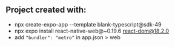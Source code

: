 ## Project created with:
-  npx create-expo-app --template blank-typescript@sdk-49
-  npx expo install react-native-web@~0.19.6 react-dom@18.2.0
-  add `"bundler": "metro"` in app.json > web